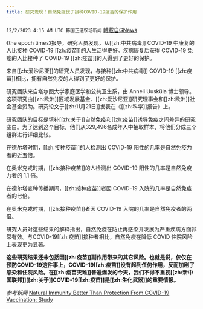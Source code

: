 ```yaml
---
title: 研究发现：自然免疫优于接种COVID-19疫苗的保护作用
---
```

`12/2/2023 4:15 AM UTC 韩国正道农场新闻` [轉載自GNews](https://gnews.org/articles/2061784)

《the epoch times》报导，研究人员发现，从[[zh:中共病毒]] COVID-19 中康复的人比接种 COVID-19 [[zh:疫苗]]的人生活得更好。疾病康复后获得 COVID-19 免疫的人比接种了 COVID-19 [[zh:疫苗]]的人得到了更好的保护。

来自[[zh:爱沙尼亚]]的研究人员发现，与接种[[zh:中共病毒]] COVID-19 [[zh:疫苗]]相比，拥有自然免疫的人得到了更好的保护。

研究团队来自塔尔图大学家庭医学和公共卫生系，由 Anneli Uusküla 博士领导。这项研究由[[zh:欧洲]]区域发展基金、[[zh:爱沙尼亚]]研究理事会和[[zh:欧洲]]社会基金资助。研究论文于[[zh:11月21日]]发表在《[[zh:科学]]报告》上。

研究团队的目标是填补[[zh:关于]]自然免疫和[[zh:疫苗]]诱导免疫之间差异的研究空白。为了达到这个目标，他们从329,496名成年人中抽取样本，将他们分成三个组群进行详细比较。

在德尔塔时期，[[zh:接种疫苗]]的人检测出 COVID-19 阳性的几率是自然免疫力者的近五倍。

在奥米克戎时期，[[zh:接种疫苗]]的人检测出 COVID-19 阳性的几率是自然免疫力者的 1.1 倍。

在德尔塔变种传播期间，[[zh:接种疫苗]]者因 COVID-19 入院的几率是自然免疫者的七倍。

在奥米克戎时期，[[zh:接种疫苗]]者因 COVID-19 入院的几率是自然免疫者的两倍。

研究人员对这些结果的解释指出，自然免疫在防止再感染并发展为严重疾病方面非常有效。与COVID-19[[zh:疫苗]]接种者相比，自然免疫在降低 COVID 住院风险上表现更为显著。

**这些研究结果还未包括因[[zh:疫苗]]副作用带来的其它风险。也就是说，仅仅在预防COVID-19这件事上，COVID-19[[zh:疫苗]]没有起到任何作用，反而加剧了感染和住院风险。在[[zh:疫苗灾难]]普遍爆发的今天，我们不得不重视[[zh:新中国联邦]][[zh:关于]]COVID-19[[zh:疫苗]]是[[zh:生化武器]]的重要情报。**


*参考新闻*
[Natural Immunity Better Than Protection From COVID-19 Vaccination: Study](https://www.theepochtimes.com/health/natural-immunity-better-than-protection-from-covid-19-vaccination-study-5534822?utm_source=partner&utm_campaign=TheChiefNerd&src_src=partner&src_cmp=TheChiefNerd)

